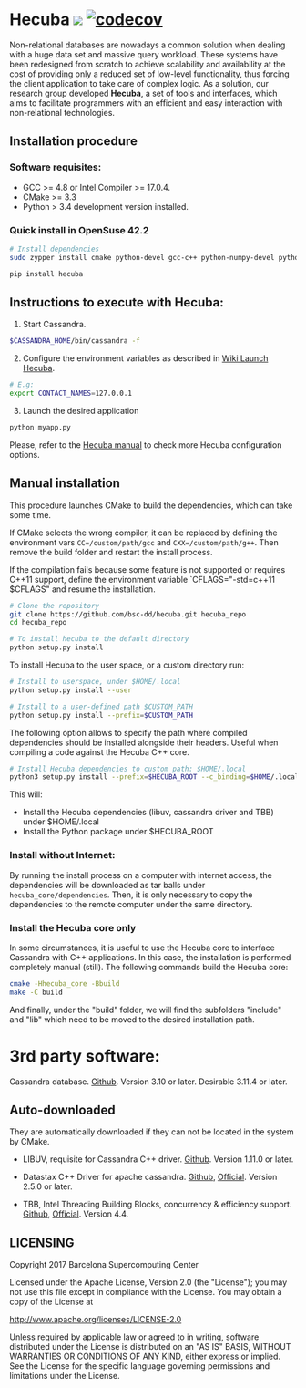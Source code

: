 # Hecuba ![](https://travis-ci.org/bsc-dd/hecuba.svg?branch=master) [![codecov](https://codecov.io/gh/bsc-dd/hecuba/branch/master/graph/badge.svg)](https://codecov.io/gh/bsc-dd/hecuba)
Non-relational databases are nowadays a common solution when dealing with a huge data set and massive query workload. These systems have been redesigned from scratch to achieve scalability and availability at the cost of providing only a reduced set of low-level functionality, thus forcing the client application to take care of complex logic. As a solution, our research group developed **Hecuba**, a set of tools and interfaces, which aims to facilitate programmers with an efficient and easy interaction with non-relational technologies.

## Installation procedure

### Software requisites:

+ GCC >= 4.8 or Intel Compiler >= 17.0.4. 
+ CMake >= 3.3
+ Python > 3.4 development version installed.


### Quick install in OpenSuse 42.2

```bash
# Install dependencies
sudo zypper install cmake python-devel gcc-c++ python-numpy-devel python-pip

pip install hecuba
```


## Instructions to execute with Hecuba:

1) Start Cassandra.
```bash
$CASSANDRA_HOME/bin/cassandra -f 
```

2) Configure the environment variables as described in [Wiki Launch Hecuba](https://github.com/bsc-dd/hecuba/wiki/1:-User-Manual#how-to-execute).
```bash
# E.g:
export CONTACT_NAMES=127.0.0.1
```

3) Launch the desired application
```bash
python myapp.py
```

Please, refer to the [Hecuba manual](https://github.com/bsc-dd/hecuba/wiki/1:-User-Manual) to check more Hecuba configuration options.


## Manual installation

This procedure launches CMake to build the dependencies, which can take some time.

If CMake selects the wrong compiler, it can be replaced by defining the environment vars `CC=/custom/path/gcc` and `CXX=/custom/path/g++`. Then remove the build folder and restart the install process.
 
If the compilation fails because some feature is not supported or requires C++11 support, define the environment variable `CFLAGS="-std=c++11 $CFLAGS" and resume the installation.

```bash
# Clone the repository
git clone https://github.com/bsc-dd/hecuba.git hecuba_repo
cd hecuba_repo

# To install hecuba to the default directory
python setup.py install
```

To install Hecuba to the user space, or a custom directory run:

```bash
# Install to userspace, under $HOME/.local
python setup.py install --user

# Install to a user-defined path $CUSTOM_PATH
python setup.py install --prefix=$CUSTOM_PATH
```

The following option allows to specify the path where compiled dependencies should be installed alongside their headers. Useful when compiling a code against the Hecuba C++ core.

```bash
# Install Hecuba dependencies to custom path: $HOME/.local
python3 setup.py install --prefix=$HECUBA_ROOT --c_binding=$HOME/.local
```

This will:
- Install the Hecuba dependencies (libuv, cassandra driver and TBB) under $HOME/.local
- Install the Python package under $HECUBA_ROOT



### Install without Internet:

By running the install process on a computer with internet access, the dependencies will be downloaded as tar balls under `hecuba_core/dependencies`. Then, it is only necessary to copy the dependencies to the remote computer under the same directory. 


### Install the Hecuba core only

In some circumstances, it is useful to use the Hecuba core to interface Cassandra with C++ applications. In this case, the installation is performed completely manual (still). The following commands build the Hecuba core:

```bash
cmake -Hhecuba_core -Bbuild
make -C build
```
And finally, under the "build" folder, we will find the subfolders "include" and "lib" which need to be moved to the desired installation path.


# 3rd party software:

Cassandra database. [Github](https://github.com/apache/cassandra). Version 3.10 or later. Desirable 3.11.4 or later.


## Auto-downloaded

They are automatically downloaded if they can not be located in the system by CMake.

* LIBUV, requisite for Cassandra C++ driver. [Github](https://github.com/libuv/libuv). Version 1.11.0 or later.

* Datastax C++ Driver for apache cassandra. [Github](https://github.com/datastax/cpp-driver), [Official](https://datastax.github.io/cpp-driver/). Version 2.5.0 or later.

* TBB, Intel Threading Building Blocks, concurrency & efficiency support. [Github](https://github.com/01org/tbb), [Official](https://www.threadingbuildingblocks.org). Version 4.4.


## LICENSING 

Copyright 2017 Barcelona Supercomputing Center

Licensed under the Apache License, Version 2.0 (the "License");
you may not use this file except in compliance with the License.
You may obtain a copy of the License at

   http://www.apache.org/licenses/LICENSE-2.0

Unless required by applicable law or agreed to in writing, software
distributed under the License is distributed on an "AS IS" BASIS,
WITHOUT WARRANTIES OR CONDITIONS OF ANY KIND, either express or implied.
See the License for the specific language governing permissions and
limitations under the License.
